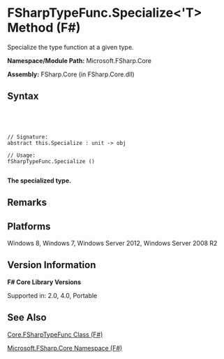 # FSharpTypeFunc.Specialize<'T> Method (F#)

Specialize the type function at a given type.

**Namespace/Module Path:** Microsoft.FSharp.Core

**Assembly:** FSharp.Core (in FSharp.Core.dll)


## Syntax



```




// Signature:
abstract this.Specialize : unit -> obj

// Usage:
fSharpTypeFunc.Specialize ()


```




**The specialized type.**
## Remarks

## Platforms
Windows 8, Windows 7, Windows Server 2012, Windows Server 2008 R2


## Version Information
**F# Core Library Versions**

Supported in: 2.0, 4.0, Portable




## See Also
[Core.FSharpTypeFunc Class &#40;F&#35;&#41;](Core.FSharpTypeFunc-Class-%5BFSharp%5D.md)

[Microsoft.FSharp.Core Namespace &#40;F&#35;&#41;](Microsoft.FSharp.Core-Namespace-%5BFSharp%5D.md)

